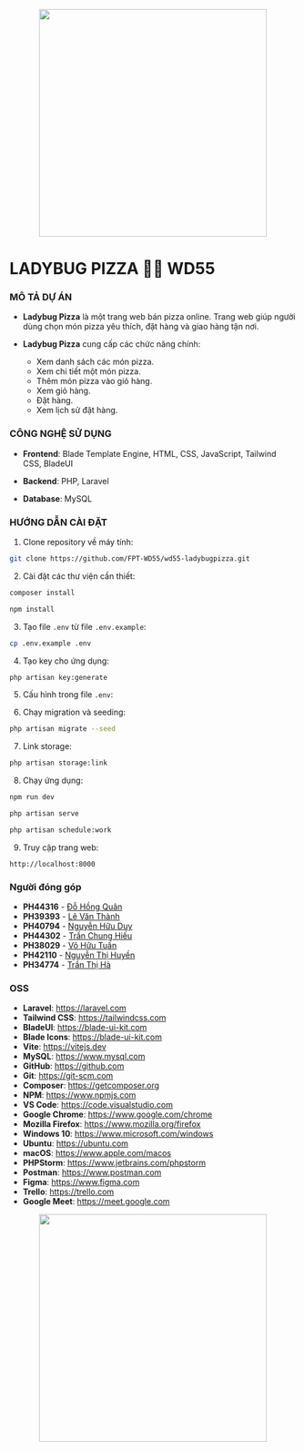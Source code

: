 <p align="center"><a href="#" target="_blank"><img src="https://raw.githubusercontent.com/laravel/art/master/logo-lockup/5%20SVG/2%20CMYK/1%20Full%20Color/laravel-logolockup-cmyk-red.svg" width="400"></a></p>

# LADYBUG PIZZA 🐞🍕 WD55

### MÔ TẢ DỰ ÁN

- **Ladybug Pizza** là một trang web bán pizza online. Trang web giúp người dùng chọn món pizza yêu thích, đặt hàng và giao hàng tận nơi.

- **Ladybug Pizza** cung cấp các chức năng chính:
  - Xem danh sách các món pizza.
  - Xem chi tiết một món pizza.
  - Thêm món pizza vào giỏ hàng.
  - Xem giỏ hàng.
  - Đặt hàng.
  - Xem lịch sử đặt hàng.

### CÔNG NGHỆ SỬ DỤNG

- **Frontend**: Blade Template Engine, HTML, CSS, JavaScript, Tailwind CSS, BladeUI

- **Backend**: PHP, Laravel

- **Database**: MySQL

### HƯỚNG DẪN CÀI ĐẶT

1. Clone repository về máy tính:

```bash
git clone https://github.com/FPT-WD55/wd55-ladybugpizza.git
```

2. Cài đặt các thư viện cần thiết:

```bash
composer install

npm install
```

3. Tạo file `.env` từ file `.env.example`:

```bash
cp .env.example .env
```

4. Tạo key cho ứng dụng:

```bash
php artisan key:generate
```

5. Cấu hình trong file `.env`:

6. Chạy migration và seeding:

```bash
php artisan migrate --seed
```

7. Link storage:

```bash
php artisan storage:link
```

8. Chạy ứng dụng:

```bash
npm run dev

php artisan serve

php artisan schedule:work
```

9. Truy cập trang web:

```
http://localhost:8000
```

### Người đóng góp

- **PH44316** - [Đỗ Hồng Quân](https://github.com/quandohong28)
- **PH39393** - [Lê Văn Thành](https://github.com/Cactus137)
- **PH40794** - [Nguyễn Hữu Duy](https://github.com/Huuduy2004)
- **PH44302** - [Trần Chung Hiếu](https://github.com/hieukhocnhe)
- **PH38029** - [Võ Hữu Tuấn](https://github.com/vohuutuan38)
- **PH42110** - [Nguyễn Thị Huyền](https://github.com/Huyennguyen34)
- **PH34774** - [Trần Thị Hà](https://github.com/hatt0904)

### OSS

- **Laravel**: https://laravel.com
- **Tailwind CSS**: https://tailwindcss.com
- **BladeUI**: https://blade-ui-kit.com
- **Blade Icons**: https://blade-ui-kit.com
- **Vite**: https://vitejs.dev
- **MySQL**: https://www.mysql.com
- **GitHub**: https://github.com
- **Git**: https://git-scm.com
- **Composer**: https://getcomposer.org
- **NPM**: https://www.npmjs.com
- **VS Code**: https://code.visualstudio.com
- **Google Chrome**: https://www.google.com/chrome
- **Mozilla Firefox**: https://www.mozilla.org/firefox
- **Windows 10**: https://www.microsoft.com/windows
- **Ubuntu**: https://ubuntu.com
- **macOS**: https://www.apple.com/macos
- **PHPStorm**: https://www.jetbrains.com/phpstorm
- **Postman**: https://www.postman.com
- **Figma**: https://www.figma.com
- **Trello**: https://trello.com
- **Google Meet**: https://meet.google.com

<p align="center"><a href="#" target="_blank"><img src="https://raw.githubusercontent.com/laravel/art/master/logo-lockup/5%20SVG/2%20CMYK/1%20Full%20Color/laravel-logolockup-cmyk-red.svg" width="400"></a></p>

